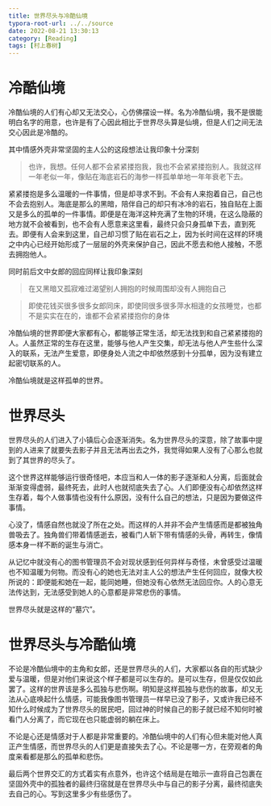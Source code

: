 ```yaml
---
title: 世界尽头与冷酷仙境
typora-root-url: ../../source
date: 2022-08-21 13:30:13
category: [Reading]
tags: [村上春树]
---
```


# 冷酷仙境

冷酷仙境的人们有心却又无法交心，心仿佛摆设一样。名为冷酷仙境，我不是很能明白名字的用意，也许是有了心因此相比于世界尽头算是仙境，但是人们之间无法交心因此是冷酷的。

其中情感外壳非常坚固的主人公的这段想法让我印象十分深刻

> 也许，我想。任何人都不会紧紧搂抱我，我也不会紧紧搂抱别人。我就这样一年老似一年，像贴在海底岩石的海参一样孤单单地一年年衰老下去。
> 

紧紧搂抱是多么温暖的一件事情，但是却寻求不到。不会有人来抱着自己，自己也不会去抱别人。海底是那么的黑暗，陪伴自己的却只有冰冷的岩石，独自贴在上面又是多么的孤单的一件事情。即便是在海洋这种充满了生物的环境，在这么隐蔽的地方就不会被看到，也不会有人愿意来这里看，最终只会只身孤单下去，直到死去。即便有人会来到这里，自己却习惯了贴在岩石之上，因为长时间在这样的环境之中内心已经开始形成了一层层的外壳来保护自己，因此不愿去和他人接触，不愿去拥抱他人。

同时前后文中女郎的回应同样让我印象深刻

> 在又黑暗又孤寂难过渴望别人拥抱的时候周围却没有人拥抱自己
> 

> 即使花钱买很多很多女郎同床，即使同很多很多萍水相逢的女孩睡觉，也都不是实实在在的，谁都不会紧紧搂抱你的身体
> 

冷酷仙境的世界即便大家都有心，都能够正常生活，却无法找到和自己紧紧搂抱的人。人虽然正常的生存在这里，能够与他人产生交集，却无法与他人产生些什么深入的联系，无法产生爱意，即便身处人流之中却依然感到十分孤单，因为没有建立起密切联系的人。

冷酷仙境就是这样孤单的世界。

# 世界尽头

世界尽头的人们进入了小镇后心会逐渐消失。名为世界尽头的深意，除了故事中提到的人进来了就要失去影子并且无法再出去之外，我觉得如果人没有了心那么也就到了其世界的尽头了。

这个世界这样能够运行很奇怪吧，本应当和人一体的影子逐渐和人分离，后面就会渐渐变得虚弱，最终死去，此时人也就彻底失去了心。人们即便没有心却依然这样生存着，每个人做事情也没有什么原因，没有什么自己的想法，只是因为要做这件事情。

心没了，情感自然也就没了所在之处。而这样的人并非不会产生情感而是都被独角兽吸去了。独角兽们带着情感逝去，被看门人斩下带有情感的头骨，再转生，像情感本身一样不断的诞生与消亡。

从记忆中就没有心的图书管理员不会对现状感到任何异样与奇怪，未曾感受过温暖也不知温暖为何物。而没有心的她也无法对主人公的想法产生任何回应，就像大校所说的：即便能和她在一起，能同她睡，但她没有心依然无法回应你。人的心意无法传达到，无法感受到她人的心意都是非常悲伤的事情。

世界尽头就是这样的“墓穴”。

# 世界尽头与冷酷仙境

不论是冷酷仙境中的主角和女郎，还是世界尽头的人们，大家都以各自的形式缺少爱与温暖，但是对他们来说这个样子都是可以生存的。是可以生存，但是仅仅如此罢了。这样的世界该是多么孤独与悲伤啊。明知是这样孤独与悲伤的故事，却又无法从心底唤起什么情感，可能我像图书管理员一样早已没了影子，又或许我已经不知什么时候成为了世界尽头的居民吧，回过神的时候自己的影子就已经不知何时被看门人分离了，而它现在也只能虚弱的躺在床上。

不论是心还是情感对于人都是非常重要的。冷酷仙境中的人们有心但未能对他人真正产生情感，而世界尽头的人们更是直接失去了心。不论是哪一方，在旁观者的角度来看都是那么的孤单和悲伤。

最后两个世界交汇的方式着实有点意外，也许这个结局是在暗示一直将自己包裹在坚固外壳中的孤独者的最终归宿就是在世界尽头中与自己的影子分离，最终彻底失去自己的心。写到这里多少有些感伤了。